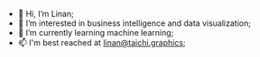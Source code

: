 - 👋 Hi, I’m Linan;
- 👀 I’m interested in business intelligence and data visualization;
- 🌱 I’m currently learning machine learning;
- 📫 I'm best reached at linan@taichi.graphics;
